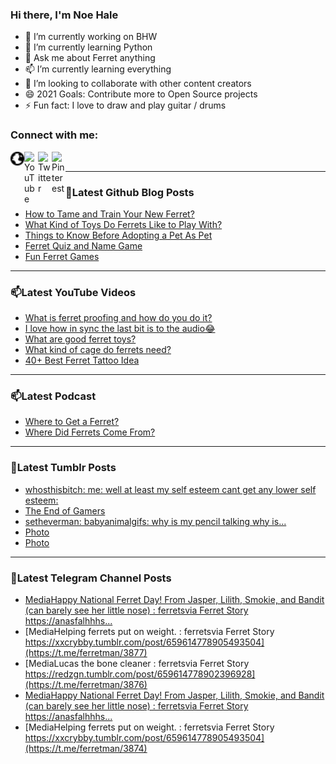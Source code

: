 ### Hi there, I'm Noe Hale

- 🔭 I’m currently working on BHW
- 🌱 I’m currently learning Python
- 💬 Ask me about Ferret anything
- 📫 I’m currently learning everything
- 🔭 I’m looking to collaborate with other content creators
- 😄 2021 Goals: Contribute more to Open Source projects
- ⚡ Fun fact: I love to draw and play guitar / drums

### Connect with me:

[<img align="left" alt="ferretvoice.com" width="22px" src="https://raw.githubusercontent.com/iconic/open-iconic/master/svg/globe.svg" />](https://ferretvoice.com)
[<img align="left" alt="YouTube" width="22px" src="https://cdn.jsdelivr.net/npm/simple-icons@v3/icons/youtube.svg" />](https://www.youtube.com/channel/UCk665XTfaMLVwFVWUmgnDiw)
[<img align="left" alt="Twitter" width="22px" src="https://cdn.jsdelivr.net/npm/simple-icons@v3/icons/twitter.svg" />](https://twitter.com/voiceferret)
[<img align="left" alt="Pinterest" width="22px" src="https://cdn.jsdelivr.net/npm/simple-icons@v3/icons/pinterest.svg" />](https://www.pinterest.com/voiceferret/)

<br />

---
### 🔭Latest Github Blog Posts
<!-- GITHUB:START -->
- [How to Tame and Train Your New Ferret?](http://noehale.github.io/how-to-tame-and-train-your-new-ferret/)
- [What Kind of Toys Do Ferrets Like to Play With?](http://noehale.github.io/what-kind-of-toys-do-ferrets-like-to-play-with/)
- [Things to Know Before Adopting a Pet As Pet](http://noehale.github.io/things-to-know-before-adopting-a-pet-as-pet/)
- [Ferret Quiz and Name Game](http://noehale.github.io/ferret-quiz/)
- [Fun Ferret Games](http://noehale.github.io/fun-ferret-games/)
<!-- GITHUB:END -->
---
### 📫Latest YouTube Videos

<!-- YOUTUBE:START -->
- [What is ferret proofing and how do you do it?](https://www.youtube.com/watch?v=81Syh_DJBQQ)
- [I love how in sync the last bit is to the audio😂](https://www.youtube.com/watch?v=WHBeGHwSlGY)
- [What are good ferret toys?](https://www.youtube.com/watch?v=tPxRilBzc0s)
- [What kind of cage do ferrets need?](https://www.youtube.com/watch?v=xzz6hC3sR5A)
- [40+ Best Ferret Tattoo Idea](https://www.youtube.com/watch?v=KIKqduR6Xcs)
<!-- YOUTUBE:END -->

---
### 📫Latest Podcast

<!-- PODCAST:START -->
- [Where to Get a Ferret?](https://anchor.fm/ferretvoice/episodes/Where-to-Get-a-Ferret-erurfu)
- [Where Did Ferrets Come From?](https://anchor.fm/ferretvoice/episodes/Where-Did-Ferrets-Come-From-eruq8g)
<!-- PODCAST:END -->
---
### 📝Latest Tumblr Posts

<!-- TUMBLR:START -->
- [whosthisbitch:
me: well at least my self esteem cant get any lower
self esteem:
](https://come-forth-into-the-light.tumblr.com/post/659690342016270336)
- [The End of Gamers](https://come-forth-into-the-light.tumblr.com/post/659667615209472000)
- [setheverman:
babyanimalgifs:
why is my pencil talking
why is...](https://come-forth-into-the-light.tumblr.com/post/659622330408026112)
- [Photo](https://come-forth-into-the-light.tumblr.com/post/659599700581859329)
- [Photo](https://come-forth-into-the-light.tumblr.com/post/659577027172646912)
<!-- TUMBLR:END -->
---
### 📝Latest Telegram Channel Posts

<!-- TELEGRAM:START -->
- [MediaHappy National Ferret Day! From Jasper, Lilith, Smokie, and Bandit (can barely see her little nose) : ferretsvia Ferret Story https://anasfalhhhs...](https://t.me/ferretman/3878)
- [MediaHelping ferrets put on weight. : ferretsvia Ferret Story https://xxcrybby.tumblr.com/post/659614778905493504](https://t.me/ferretman/3877)
- [MediaLucas the bone cleaner : ferretsvia Ferret Story https://redzgn.tumblr.com/post/659614778902396928](https://t.me/ferretman/3876)
- [MediaHappy National Ferret Day! From Jasper, Lilith, Smokie, and Bandit (can barely see her little nose) : ferretsvia Ferret Story https://anasfalhhhs...](https://t.me/ferretman/3875)
- [MediaHelping ferrets put on weight. : ferretsvia Ferret Story https://xxcrybby.tumblr.com/post/659614778905493504](https://t.me/ferretman/3874)
<!-- TELEGRAM:END -->
